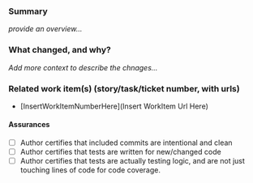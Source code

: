 ### Summary
_provide an overview..._

### What changed, and why?
_Add more context to describe the chnages..._

### Related work item(s) (story/task/ticket number, with urls)
* [InsertWorkItemNumberHere](Insert WorkItem Url Here)
 
#### Assurances

- [ ] Author certifies that included commits are intentional and clean
- [ ] Author certifies that tests are written for new/changed code
- [ ] Author certifies that tests are actually testing logic, and are not just touching lines of code for code coverage.
